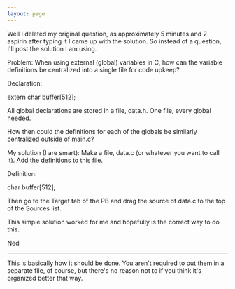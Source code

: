 ```yaml
---
layout: page
---
```


Well I deleted my original question, as approximately 5 minutes and 2 aspirin after typing it I came up with the solution. So instead of a question, I'll post the solution I am using.

Problem:
When using external (global) variables in C, how can the variable definitions be centralized into a single file for code upkeep?

Declaration:
    
extern char buffer[512];


All global declarations are stored in a file, data.h. One file, every global needed.

How then could the definitions for each of the globals be similarly centralized outside of main.c?

My solution (I are smart):
Make a file, data.c (or whatever you want to call it). Add the definitions to this file.

Definition:
    
char buffer[512];


Then go to the Target tab of the PB and drag the source of data.c to the top of the Sources list.

This simple solution worked for me and hopefully is the correct way to do this.

Ned

----

This is basically how it should be done. You aren't required to put them in a separate file, of course, but there's no reason not to if you think it's organized better that way.
